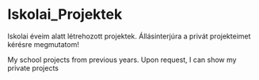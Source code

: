 # Iskolai_Projektek
Iskolai éveim alatt létrehozott projektek.
Állásinterjúra a privát projekteimet kérésre megmutatom!

My school projects from previous years.
Upon request, I can show my private projects
